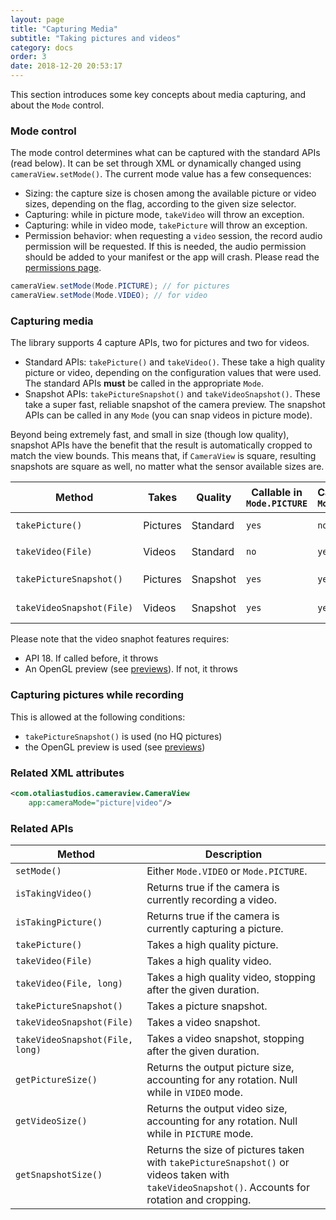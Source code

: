 ```yaml
---
layout: page
title: "Capturing Media"
subtitle: "Taking pictures and videos"
category: docs
order: 3
date: 2018-12-20 20:53:17
---
```


This section introduces some key concepts about media capturing, and about the `Mode` control.

### Mode control

The mode control determines what can be captured with the standard APIs (read below). It can be set through XML
or dynamically changed using `cameraView.setMode()`. The current mode value has a few consequences:

- Sizing: the capture size is chosen among the available picture or video sizes,
  depending on the flag, according to the given size selector.
- Capturing: while in picture mode, `takeVideo` will throw an exception.
- Capturing: while in video mode, `takePicture` will throw an exception.
- Permission behavior: when requesting a `video` session, the record audio permission will be requested.
  If this is needed, the audio permission should be added to your manifest or the app will crash.
  Please read the [permissions page](runtime-permissions.html).

```java
cameraView.setMode(Mode.PICTURE); // for pictures
cameraView.setMode(Mode.VIDEO); // for video
```

### Capturing media

The library supports 4 capture APIs, two for pictures and two for videos.

- Standard APIs: `takePicture()` and `takeVideo()`. These take a high quality picture or video, depending
  on the configuration values that were used. The standard APIs **must** be called in the appropriate `Mode`.
- Snapshot APIs: `takePictureSnapshot()` and `takeVideoSnapshot()`. These take a super fast, reliable
  snapshot of the camera preview. The snapshot APIs can be called in any `Mode` (you can snap videos in picture mode).

Beyond being extremely fast, and small in size (though low quality), snapshot APIs have the benefit 
that the result is automatically cropped to match the view bounds. This means that, if `CameraView` is square,
resulting snapshots are square as well, no matter what the sensor available sizes are.

|Method|Takes|Quality|Callable in `Mode.PICTURE`|Callable in `Mode.VIDEO`|Auto crop|Output size|
|------|-----|-------|--------------------------|------------------------|---------|-----------|
|`takePicture()`|Pictures|Standard|`yes`|`no`|`no`|That of `setPictureSize`|
|`takeVideo(File)`|Videos|Standard|`no`|`yes`|`no`|That of `setVideoSize`|
|`takePictureSnapshot()`|Pictures|Snapshot|`yes`|`yes`|`yes`|That of the view|
|`takeVideoSnapshot(File)`|Videos|Snapshot|`yes`|`yes`|`yes`|That of the view|

Please note that the video snaphot features requires:

- API 18. If called before, it throws
- An OpenGL preview (see [previews](previews.html)). If not, it throws

### Capturing pictures while recording

This is allowed at the following conditions:

- `takePictureSnapshot()` is used (no HQ pictures)
- the OpenGL preview is used (see [previews](previews.html))

### Related XML attributes

```xml
<com.otaliastudios.cameraview.CameraView
    app:cameraMode="picture|video"/>
```

### Related APIs

|Method|Description|
|------|-----------|
|`setMode()`|Either `Mode.VIDEO` or `Mode.PICTURE`.|
|`isTakingVideo()`|Returns true if the camera is currently recording a video.|
|`isTakingPicture()`|Returns true if the camera is currently capturing a picture.|
|`takePicture()`|Takes a high quality picture.|
|`takeVideo(File)`|Takes a high quality video.|
|`takeVideo(File, long)`|Takes a high quality video, stopping after the given duration.|
|`takePictureSnapshot()`|Takes a picture snapshot.|
|`takeVideoSnapshot(File)`|Takes a video snapshot.|
|`takeVideoSnapshot(File, long)`|Takes a video snapshot, stopping after the given duration.|
|`getPictureSize()`|Returns the output picture size, accounting for any rotation. Null while in `VIDEO` mode.|
|`getVideoSize()`|Returns the output video size, accounting for any rotation. Null while in `PICTURE` mode.|
|`getSnapshotSize()`|Returns the size of pictures taken with `takePictureSnapshot()` or videos taken with `takeVideoSnapshot()`. Accounts for rotation and cropping.|